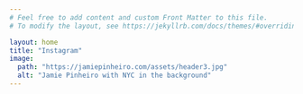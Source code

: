 ```yaml
---
# Feel free to add content and custom Front Matter to this file.
# To modify the layout, see https://jekyllrb.com/docs/themes/#overriding-theme-defaults

layout: home
title: "Instagram"
image:
  path: "https://jamiepinheiro.com/assets/header3.jpg"
  alt: "Jamie Pinheiro with NYC in the background"
---
```


  <head>
    <style>
      html > div ~ div:last-of-type {
        display: none !important;
      }
    </style>
    <style type="text/css">
      #_copy {
        align-items: center;
        background: #4494d5;
        border-radius: 3px;
        color: #fff;
        cursor: pointer;
        display: flex;
        font-size: 13px;
        height: 30px;
        justify-content: center;
        position: absolute;
        width: 60px;
        z-index: 1000;
      }
      #select-tooltip,
      #sfModal,
      .modal-backdrop,
      div[id^="reader-helper"] {
        display: none !important;
      }
      .modal-open {
        overflow: auto !important;
      }
      ._sf_adjust_body {
        padding-right: 0 !important;
      }
      .super_copy_btns_div {
        position: fixed;
        width: 154px;
        left: 10px;
        top: 45%;
        background: #e7f1ff;
        border: 2px solid #4595d5;
        font-weight: 600;
        border-radius: 2px;
        font-family: -apple-system, BlinkMacSystemFont, Segoe UI, PingFang SC,
          Hiragino Sans GB, Microsoft YaHei, Helvetica Neue, Helvetica, Arial,
          sans-serif, Apple Color Emoji, Segoe UI Emoji, Segoe UI Symbol;
        z-index: 5000;
      }
      .super_copy_btns_logo {
        width: 100%;
        background: #4595d5;
        text-align: center;
        font-size: 12px;
        color: #e7f1ff;
        line-height: 30px;
        height: 30px;
      }
      .super_copy_btns_btn {
        display: block;
        width: 128px;
        height: 28px;
        background: #7f5711;
        border-radius: 4px;
        color: #fff;
        font-size: 12px;
        border: 0;
        outline: 0;
        margin: 8px auto;
        font-weight: 700;
        cursor: pointer;
        opacity: 0.9;
      }
      .super_copy_btns_btn:hover {
        opacity: 0.8;
      }
      .super_copy_btns_btn:active {
        opacity: 1;
      }
    </style>
    <style data-react-helmet="true">
      @font-face {
        font-family: "Open Sans";
        src: local("Open Sans Italic"), local("OpenSans-Italic"),
          url("chrome-extension://jcggkkmhpnjfdkbdopniflkghfkgoalo/fonts/OpenSans-Italic.woff2")
            format("woff2"),
          url("chrome-extension://jcggkkmhpnjfdkbdopniflkghfkgoalo/fonts/OpenSans-Italic.woff")
            format("woff");
        font-weight: 400;
        font-style: italic;
        font-display: swap;
      }

      @font-face {
        font-family: "Open Sans";
        src: local("Open Sans Regular"), local("OpenSans-Regular"),
          url("chrome-extension://jcggkkmhpnjfdkbdopniflkghfkgoalo/fonts/OpenSans-Regular.woff2")
            format("woff2"),
          url("chrome-extension://jcggkkmhpnjfdkbdopniflkghfkgoalo/fonts/OpenSans-Regular.woff")
            format("woff");
        font-weight: 400;
        font-style: normal;
        font-display: swap;
      }

      @font-face {
        font-family: "Open Sans";
        src: local("Open Sans SemiBold Italic"),
          local("OpenSans-SemiBoldItalic"),
          url("chrome-extension://jcggkkmhpnjfdkbdopniflkghfkgoalo/fonts/OpenSans-SemiBoldItalic.woff2")
            format("woff2"),
          url("chrome-extension://jcggkkmhpnjfdkbdopniflkghfkgoalo/fonts/OpenSans-SemiBoldItalic.woff")
            format("woff");
        font-weight: 600;
        font-style: italic;
        font-display: swap;
      }

      @font-face {
        font-family: "Open Sans";
        src: local("Open Sans SemiBold"), local("OpenSans-SemiBold"),
          url("chrome-extension://jcggkkmhpnjfdkbdopniflkghfkgoalo/fonts/OpenSans-SemiBold.woff2")
            format("woff2"),
          url("chrome-extension://jcggkkmhpnjfdkbdopniflkghfkgoalo/fonts/OpenSans-SemiBold.woff")
            format("woff");
        font-weight: 600;
        font-style: normal;
        font-display: swap;
      }
    </style>
    <style type="text/css">
      [data-behold-id] {
        display: flex;
        flex-wrap: wrap;
        justify-content: center;
        width: 100%;
        min-width: 50px;
        box-sizing: border-box;
      }
      [data-behold-id] * {
        box-sizing: border-box;
      }

      .behold-posts {
        display: grid;
        width: 100%;
      }

      .behold-post {
        position: relative;
        display: block;
        width: calc(100% + 0.5px);
        height: 0;
        padding-bottom: 100%;
        margin: 0 0 -1px;
        overflow: hidden;
        transform: translateZ(0);
        align-self: stretch;
      }
      .behold-post.behold-post--has-row-gap {
        margin: 0;
      }
      .behold-post::before,
      .behold-post::after {
        content: "";
        position: absolute;
        pointer-events: none;
      }
      .behold-post::before {
        z-index: 2;
        top: 0;
        left: 0;
        height: 100%;
        width: 100%;
        background-color: rgba(0, 0, 0, 0);
        transition: all 2s cubic-bezier(0.215, 0.61, 0.355, 1);
        will-change: background-color;
      }
      .behold-post::after {
        z-index: 3;
        height: 12%;
        max-height: 30px;
        min-height: 20px;
        width: 100%;
        top: 50%;
        left: 0%;
        background-image: url("data:image/svg+xml,%3Csvg version='1.1' xmlns='http://www.w3.org/2000/svg' xmlns:xlink='http://www.w3.org/1999/xlink' x='0px' y='0px' viewBox='0 0 35 35' enable-background='new 0 0 35 35' xml:space='preserve'%3E%3Cpath fill='%23FFFFFF' d='M17.6,3.2c4.7,0,5.2,0,7.1,0.1c1.7,0.1,2.6,0.4,3.2,0.6c0.8,0.3,1.4,0.7,2,1.3c0.6,0.6,1,1.2,1.3,2 c0.2,0.6,0.5,1.5,0.6,3.3c0.1,1.8,0.1,2.4,0.1,7.1s0,5.2-0.1,7.1c-0.1,1.7-0.4,2.6-0.6,3.2c-0.6,1.5-1.8,2.7-3.3,3.3 c-0.6,0.2-1.5,0.5-3.2,0.6c-1.8,0.1-2.4,0.1-7.1,0.1s-5.2,0-7.1-0.1c-1.7-0.1-2.6-0.4-3.2-0.6c-0.8-0.3-1.4-0.7-2-1.3 c-0.6-0.6-1-1.2-1.3-2c-0.2-0.6-0.5-1.5-0.6-3.2c-0.1-1.8-0.1-2.4-0.1-7.1s0-5.2,0.1-7.1C3.4,8.7,3.7,7.8,4,7.2 c0.3-0.8,0.7-1.4,1.3-2c0.6-0.6,1.2-1,2-1.3c0.6-0.2,1.5-0.5,3.2-0.6C12.4,3.2,12.9,3.2,17.6,3.2 M17.6,0c-4.8,0-5.3,0-7.2,0.1 C8.5,0.2,7.2,0.5,6.1,0.9C5,1.4,3.9,2,3,2.9C2.1,3.8,1.5,4.9,1,6c-0.4,1.1-0.7,2.4-0.8,4.2c-0.1,1.9-0.1,2.5-0.1,7.2s0,5.3,0.1,7.2 C0.3,26.6,0.6,27.8,1,29c0.4,1.2,1.1,2.2,2,3.1c0.9,0.9,1.9,1.6,3.1,2c1.1,0.4,2.4,0.7,4.2,0.8s2.5,0.1,7.2,0.1s5.3,0,7.2-0.1 c1.9-0.1,3.1-0.4,4.2-0.8c2.3-0.9,4.2-2.8,5.1-5.1c0.4-1.1,0.7-2.4,0.8-4.2c0.1-1.9,0.1-2.5,0.1-7.2s0-5.3-0.1-7.2 c-0.1-1.9-0.4-3.1-0.8-4.2c-0.4-1.2-1.1-2.2-2-3.1c-0.9-0.9-1.9-1.6-3.1-2c-1.1-0.4-2.4-0.7-4.2-0.8C22.9,0,22.3,0,17.6,0L17.6,0 L17.6,0z'/%3E%3Cpath fill='%23FFFFFF' d='M17.6,8.5c-5,0-9,4-9,9s4,9,9,9s9-4,9-9l0,0C26.6,12.5,22.6,8.5,17.6,8.5z M17.6,23.3 c-3.2,0-5.8-2.6-5.8-5.8s2.6-5.8,5.8-5.8s5.8,2.6,5.8,5.8S20.8,23.3,17.6,23.3z'/%3E%3Ccircle fill='%23FFFFFF' cx='26.9' cy='8.2' r='2.1'/%3E%3C/svg%3E");
        background-position: center center;
        background-repeat: no-repeat;
        background-size: auto 100%;
        opacity: 0;
        transform: translateY(-50%) scale(0.75);
        will-change: transform;
        transition: all 0.5s cubic-bezier(0.215, 0.61, 0.355, 1);
      }
      .behold-post.behold-post--video::after {
        background-image: url("data:image/svg+xml,%3Csvg version='1.1' xmlns='http://www.w3.org/2000/svg' xmlns:xlink='http://www.w3.org/1999/xlink' x='0px' y='0px' viewBox='0 0 35 35' enable-background='new 0 0 35 35' xml:space='preserve'%3E%3Cpath fill='%23FFFFFF' d='M30.1,15.5L7.2,2.3C5.7,1.4,3.7,2.5,3.7,4.2v26.5c0,1.7,1.9,2.9,3.4,1.9l22.9-13.2 C31.7,18.6,31.7,16.4,30.1,15.5z'/%3E%3C/svg%3E");
      }
      .behold-post.behold-post--album::after {
        background-image: url("data:image/svg+xml,%3Csvg version='1.1'  xmlns='http://www.w3.org/2000/svg' xmlns:xlink='http://www.w3.org/1999/xlink' x='0px' y='0px' viewBox='0 0 35 35' enable-background='new 0 0 35 35' xml:space='preserve'%3E%3Cpath fill='%23FFFFFF' d='M27.3,22.7v-17c0-2.6-2.1-4.7-4.7-4.7H5.7C3.1,1,1,3.1,1,5.7v17c0,2.6,2.1,4.7,4.7,4.7h17 C25.2,27.3,27.3,25.2,27.3,22.7z M31.3,9.3v14.6c0,4.1-3.4,7.4-7.4,7.4H9.2c-0.5,0-0.8,0.6-0.5,1c0.9,1,2.2,1.6,3.7,1.6h12.1 c5.2,0,9.3-4.2,9.3-9.3V12.5c0-1.5-0.6-2.8-1.6-3.7C31.9,8.4,31.3,8.8,31.3,9.3z'/%3E%3C/svg%3E");
      }

      .behold-fade .behold-post:hover::before {
        background-color: rgba(0, 0, 0, 0.3);
        transition: all 0.5s cubic-bezier(0.215, 0.61, 0.355, 1);
      }
      .behold-fade .behold-post:hover::after {
        opacity: 1;
        transform: translateY(-50%);
      }

      .behold-zoomFade .behold-post:hover .behold-image,
      .behold-zoomFade .behold-post:hover .behold-video {
        transform: scale(1.1);
      }
      .behold-zoomFade .behold-post:hover::before {
        background-color: rgba(0, 0, 0, 0.3);
        transition: all 0.5s cubic-bezier(0.215, 0.61, 0.355, 1);
      }
      .behold-zoomFade .behold-post:hover::after {
        opacity: 1;
        transform: translateY(-50%);
      }

      .behold-blur .behold-post:hover .behold-image,
      .behold-blur .behold-post:hover .behold-video {
        filter: brightness(97%) blur(3px);
        transition: all 0.6s cubic-bezier(0.215, 0.61, 0.355, 1);
      }
      .behold-blur .behold-post:hover::after {
        opacity: 1;
        transform: translateY(-50%);
      }

      .behold-zoomBlur .behold-post:hover .behold-image,
      .behold-zoomBlur .behold-post:hover .behold-video {
        transform: scale(1.1);
        filter: brightness(97%) blur(3px);
        transition: all 0.6s cubic-bezier(0.215, 0.61, 0.355, 1);
      }
      .behold-zoomBlur .behold-post:hover::after {
        opacity: 1;
        transform: translateY(-50%);
      }

      .behold-toGreyscale .behold-post:hover .behold-image,
      .behold-toGreyscale .behold-post:hover .behold-video {
        filter: grayscale(100%);
        transition: all 0.6s cubic-bezier(0.215, 0.61, 0.355, 1);
      }
      .behold-toGreyscale .behold-post:hover::after {
        opacity: 1;
        transform: translateY(-50%);
      }

      .behold-zoomToGreyscale .behold-post:hover .behold-image,
      .behold-zoomToGreyscale .behold-post:hover .behold-video {
        transform: scale(1.1);
        filter: grayscale(100%);
        transition: all 0.6s cubic-bezier(0.215, 0.61, 0.355, 1);
      }
      .behold-zoomToGreyscale .behold-post:hover::after {
        opacity: 1;
        transform: translateY(-50%);
      }

      .behold-fromGreyscale .behold-post {
        filter: grayscale(100%);
      }
      .behold-fromGreyscale .behold-post:hover {
        filter: grayscale(0%);
        transition: all 0.6s cubic-bezier(0.215, 0.61, 0.355, 1);
      }
      .behold-fromGreyscale .behold-post:hover::after {
        opacity: 1;
        transform: translateY(-50%);
      }

      .behold-zoomFromGreyscale .behold-post {
        filter: grayscale(100%);
      }
      .behold-zoomFromGreyscale .behold-post:hover {
        filter: grayscale(0%);
      }
      .behold-zoomFromGreyscale .behold-post:hover .behold-image,
      .behold-zoomFromGreyscale .behold-post:hover .behold-video {
        transform: scale(1.1);
        transition: all 0.6s cubic-bezier(0.215, 0.61, 0.355, 1);
      }
      .behold-zoomFromGreyscale .behold-post:hover::after {
        opacity: 1;
        transform: translateY(-50%);
      }

      img.behold-image {
        position: absolute;
        z-index: 1;
        top: 0;
        left: 0;
        opacity: 0;
        width: 100%;
        height: 100%;
        vertical-align: middle;
        transition: all 0.5s cubic-bezier(0.215, 0.61, 0.355, 1);
        will-change: transform, opacity;
        object-fit: cover;
        object-position: center center;
        border-radius: 0px;
      }
      img.behold-image.behold-image--loaded {
        opacity: 1;
      }

      .behold-video {
        width: 100%;
        height: 100%;
        vertical-align: middle;
        position: absolute;
        top: 0;
        left: 0;
        opacity: 0;
        transition: all 0.5s cubic-bezier(0.215, 0.61, 0.355, 1);
        will-change: transform;
        object-fit: cover;
        pointer-events: none;
      }
      .behold-post--loaded .behold-video {
        opacity: 1;
      }
    </style>

  </head>
  <body _c_t_common="1">
    <div
      data-behold-id="9UvOvVuHf8lqfvHS1aCp"
      class="behold-zoomFade"
      style="justify-content: center"
    >
      <div
        class="behold-posts"
        style="
          grid-template-columns: repeat(1, 1fr);
          gap: 0px;
          max-width: 650px;
        "
      >
        <a
          class="behold-post behold-post--album behold-post--loaded"
          href="https://www.instagram.com/p/CcYQmM7rUYl/"
          target="_blank"
          style="border-radius: 0%"
          ><img
            class="behold-image behold-image--loaded"
            alt="Jamie Pinheiro sitting on rock"
            height="100px"
            width="100px"
            loading="lazy"
            src="https://scontent-atl3-1.cdninstagram.com/v/t51.29350-15/278519836_673420833917217_8121649238621222980_n.jpg?_nc_cat=103&amp;ccb=1-7&amp;_nc_sid=8ae9d6&amp;_nc_ohc=g177HZXkRTEAX87F89T&amp;_nc_ht=scontent-atl3-1.cdninstagram.com&amp;edm=ANo9K5cEAAAA&amp;oh=00_AT_b6N4WpDjD7pPDrcRZ0xPDK1cYYa6aEJagJEjfueg_fw&amp;oe=62A7436F" /></a
        ><a
          class="behold-post behold-post--photo behold-post--loaded"
          href="https://www.instagram.com/p/CYCEemKrSSy/"
          target="_blank"
          style="border-radius: 0%"
          ><img
            class="behold-image behold-image--loaded"
            alt="Jamie Pinheiro with NYC in the background"
            height="100px"
            width="100px"
            loading="lazy"
            src="https://scontent-atl3-1.cdninstagram.com/v/t51.29350-15/270238583_1249317242216561_1769552621543242407_n.jpg?_nc_cat=102&amp;ccb=1-7&amp;_nc_sid=8ae9d6&amp;_nc_ohc=lwbqo6bSg9EAX_-9-Mb&amp;_nc_ht=scontent-atl3-1.cdninstagram.com&amp;edm=ANo9K5cEAAAA&amp;oh=00_AT-aDvIeQ74gDogS_8xNTEl2UNcA3-VFYFdz3WYLziMVQA&amp;oe=62A85B0E" /></a
        ><a
          class="behold-post behold-post--album behold-post--loaded"
          href="https://www.instagram.com/p/CXByXYnLBvo/"
          target="_blank"
          style="border-radius: 0%"
          ><img
            class="behold-image behold-image--loaded"
            alt="Jamie Pinheiro on ledge"
            height="100px"
            width="100px"
            loading="lazy"
            src="https://scontent-atl3-1.cdninstagram.com/v/t51.29350-15/263475783_594364964975577_5997550568928708535_n.jpg?_nc_cat=107&amp;ccb=1-7&amp;_nc_sid=8ae9d6&amp;_nc_ohc=0yxg4Ou2TQ4AX9Kk_aZ&amp;_nc_ht=scontent-atl3-1.cdninstagram.com&amp;edm=ANo9K5cEAAAA&amp;oh=00_AT8oP4tsDTRlTSKio4TVtJr4vaGYQNhqGtilJRjOvrr2ZQ&amp;oe=62A78D94" /></a
        ><a
          class="behold-post behold-post--photo behold-post--loaded"
          href="https://www.instagram.com/p/CRfAJLPrt4g/"
          target="_blank"
          style="border-radius: 0%"
          ><img
            class="behold-image behold-image--loaded"
            alt="Jamie Pinheiro canoeing"
            height="100px"
            width="100px"
            loading="lazy"
            src="https://scontent-atl3-1.cdninstagram.com/v/t51.29350-15/219328502_324130406047555_2523572923428401359_n.jpg?_nc_cat=100&amp;ccb=1-7&amp;_nc_sid=8ae9d6&amp;_nc_ohc=E5faWXyOPKUAX_-AEDC&amp;_nc_ht=scontent-atl3-1.cdninstagram.com&amp;edm=ANo9K5cEAAAA&amp;oh=00_AT-x50CSVup_wmtbtuvTpyKsOlYVB3AQl2gGB4bhUtz4SQ&amp;oe=62A724ED" /></a
        ><a
          class="behold-post behold-post--photo behold-post--loaded"
          href="https://www.instagram.com/p/Bl6HoL9Dt1C/"
          target="_blank"
          style="border-radius: 0%"
          ><img
            class="behold-image behold-image--loaded"
            alt="Jamie Pinheiro sitting on ledge"
            height="100px"
            width="100px"
            loading="lazy"
            src="https://scontent-atl3-1.cdninstagram.com/v/t51.2885-15/37703690_416798162143943_8842608815103803392_n.jpg?_nc_cat=110&amp;ccb=1-7&amp;_nc_sid=8ae9d6&amp;_nc_ohc=b9erhVwMDFgAX8ecJFb&amp;_nc_ht=scontent-atl3-1.cdninstagram.com&amp;edm=ANo9K5cEAAAA&amp;oh=00_AT9lTg_9gBqnaKwotQaxBHl47Sv0GML1rM93_5_84GxEOQ&amp;oe=62A77467"
        /></a>
      </div>
    </div>
  </body>
